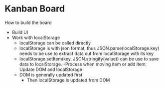 # Kanban Board

How to build the board

- Build UI
- Work with localStorage
	- localStorage can be called directly
	- localStorage is with json format, thus JSON.parse(localStorage.key) needs to be use to extract data out from localStorage with its key
	- localStorage.setItem(key, JSON.stringify(value)) can be use to save data to localStorage.
-Process when moving item or add item: Update DOM and localStorage
  - DOM is generally updated first
	- Then localStorage is updated from DOM